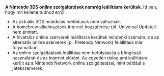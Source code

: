 **A Nintendo 3DS online szolgáltatások nemrég leállításra kerültek.** Itt van, hogy mit kellene tudnod erről:

- Az aktuális 3DS moddolás metódusok nem változnak.
- A homebrew alkalmazások internet hozzáférése (pl. Universal Updater) nem érintett.
- A hivatalos online szerverek leállításra kerültek mindenki számára, de az alternatív online szerverek (pl. Pretendo Network) felállítása már folyamatban.
- Az online szolgáltatások leállítása nem befolyásolja a böngésző használatát és az internet elérést. Az egyetlen dolog ami leállításra került az a Nintendo Network online szolgáltatásai, mint például a játékszerverek.
